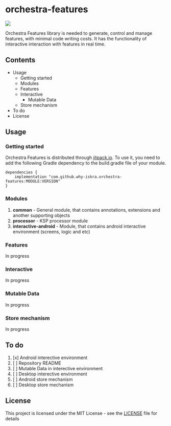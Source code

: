 # orchestra-features
[![](https://jitpack.io/v/why-iskra/orchestra-features.svg)](https://jitpack.io/#why-iskra/orchestra-features)

Orchestra Features library is needed to generate, control and manage features, with minimal code writing costs. It has the functionality of interactive interaction with features in real time.

## Сontents
- Usage
  - Getting started
  - Modules
  - Features
  - Interactive
    - Mutable Data
  - Store mechanism
- To do
- License

## Usage
### Getting started
Orchestra Features is distributed through [jitpack.io](https://jitpack.io/#why-iskra/orchestra-features).
To use it, you need to add the following Gradle dependency to the build.gradle file of your module.

```
dependencies {
    implementation "com.github.why-iskra.orchestra-features:MODULE:VERSION"
}
```

### Modules
1. **common** - General module, that contains annotations, extensions and another supporting objects
2. **processor** - KSP processor module
3. **interactive-android** - Module, that contains android interactive environment (screens, logic and etc)

### Features
In progress

### Interactive
In progress

### Mutable Data
In progress

### Store mechanism
In progress

## To do
1. [x] Android interective environment
2. [ ] Repository README
3. [ ] Mutable Data in interective environment
4. [ ] Desktop interective environment
5. [ ] Android store mechanism
6. [ ] Desktop store mechanism

## License
This project is licensed under the MIT License - see the [LICENSE](LICENSE) file for details
